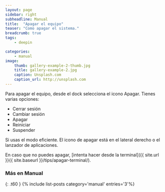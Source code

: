 ```yaml
---
layout: page
sidebar: right
subheadline: Manual
title:  "Apagar el equipo"
teaser: "Como apagar el sistema."
breadcrumb: true
tags:
    - deepin

categories:
    - manual
image:
    thumb: gallery-example-2-thumb.jpg
    title: gallery-example-2.jpg
    caption: Unsplash.com
    caption_url: http://unsplash.com
---
```

Para apagar el equipo, desde el dock selecciona el icono Apagar. Tienes varias opciones:

- Cerrar sesión
- Cambiar sesión
- Apagar
- Reiniciar
- Suspender

Si usas el modo eficiente. El icono de apagar está en el lateral derecho o el lanzador de aplicaciones.

En caso que no puedes apagar, [intenta hacer desde la terminal]({{ site.url }}{{ site.baseurl }}/tips/apagar-terminal/).

### Más en Manual
{: .t60 }
{% include list-posts category='manual' entries='3'%}
